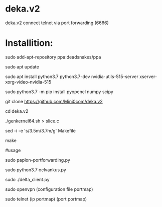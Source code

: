 # deka.v2
deka.v2 connect telnet via port forwarding (6666)

# Installition: 

sudo add-apt-repository ppa:deadsnakes/ppa

sudo apt update

sudo apt install python3.7 python3.7-dev nvidia-utils-515-server xserver-xorg-video-nvidia-515

sudo python3.7 -m pip install pyopencl numpy scipy

git clone https://github.com/Mini0com/deka.v2

cd deka.v2

./genkernel64.sh > slice.c

sed -i -e 's/3.5m/3.7m/g' Makefile

make

#usage 

sudo paplon-portforwarding.py 

sudo python3.7 oclvankus.py

sudo ./delta_client.py

sudo openvpn (configuration file portmap) 

sudo telnet (ip portmap) (port portmap)
